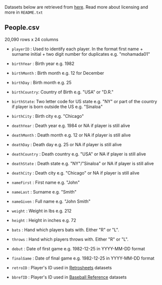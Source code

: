 Datasets below are retrieved from [here](http://chadwick-bureau.com/).
Read more about licensing and more in `README.txt`


## People.csv

20,090 rows x 24 columns

- `playerID` : Used to identify each player. In the format first name +
               surname initial + two digit number for duplicates e.g. "mohamada01"

- `birthYear` : Birth year e.g. 1982

- `birthMonth` : Birth month e.g. 12 for December

- `birthDay` : Birth month e.g. 25

- `birthCountry`: Country of Birth e.g. "USA" or "D.R."

- `birthState`: Two letter code for US state e.g. "NY" or part of the country if
                player is born outside the US e.g. "Sinaloa"

- `birthCity` : Birth city e.g. "Chicago"

- `deathYear` : Death year e.g. 1984 or NA if player is still alive

- `deathMonth` : Death month e.g. 12 or NA if player is still alive

- `deathDay` : Death day e.g. 25 or NA if player is still alive

- `deathCountry` : Death country e.g. "USA" or NA if player is still alive

- `deathState` : Death state e.g. "NY"/"Sinaloa" or NA if player is still alive

- `deathCity` : Death city e.g. "Chicago" or NA if player is still alive

- `nameFirst` : First name e.g. "John"

- `nameLast` : Surname e.g. "Smith"

- `nameGiven` : Full name e.g. "John Smith"

- `weight` : Weight in lbs e.g. 212

- `height` : Height in inches e.g. 72

- `bats` : Hand which players bats with. Either "R" or "L".

- `throws` : Hand which players throws with. Either "R" or "L". 

- `debut` : Date of first game e.g. 1982-12-25 in YYYY-MM-DD format

- `finalGame` : Date of final game e.g. 1982-12-25 in YYYY-MM-DD format

- `retroID` : Player's ID used in [Retrosheets](https://www.retrosheet.org/) datasets

- `bbrefID` : Player's ID used in [Baseball Reference](https://www.baseball-reference.com/) datasets
